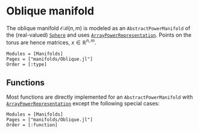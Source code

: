 # Oblique manifold

The oblique manifold $\mathcal{OB}(n,m)$ is modeled as an `AbstractPowerManifold` of the (real-valued) [`Sphere`](@ref) and uses [`ArrayPowerRepresentation`](@ref).
Points on the torus are hence matrices, $x ∈ ℝ^{n,m}$.

```@autodocs
Modules = [Manifolds]
Pages = ["manifolds/Oblique.jl"]
Order = [:type]
```

## Functions

Most functions are directly implemented for an `AbstractPowerManifold` with [`ArrayPowerRepresentation`](@ref) except the following special cases:

```@autodocs
Modules = [Manifolds]
Pages = ["manifolds/Oblique.jl"]
Order = [:function]
```
